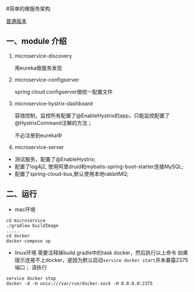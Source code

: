#简单的微服务架构

[普通版本](https://github.com/chw741852/microservice/tree/ordinary)

## 一、module 介绍

1. microservice-discovery

   用eureka做服务发现

2. microservice-configserver

   spring cloud configserver做统一配置文件

3. microservice-hystrix-dashboard

   容错控制，监控所有配置了@EnableHystrix的app，只能监控配置了@HystrixCommand注解的方法；

   不必注册到eureka中

4. microservice-server

  * 测试服务，配置了@EnableHystrix;
  * 配置了log4j2, 使用阿里druid和mybatis-spring-boot-starter连接MySQL;
  * 配置了spring-cloud-bus,默认使用本地rabbitMQ;
   
## 二、运行
* mac环境
```
cd microservice
./gradlew buildImage
.....
cd docker
docker-compose up
```
* linux环境
需要注释掉build.gradle中的task docker，然后执行以上命令
如果提示连接不上docker，是因为默认启动`service docker start`并未暴露2375端口；
请执行
```
service docker stop
docker -d -H unix:///var/run/docker.sock -H 0.0.0.0:2375
```
